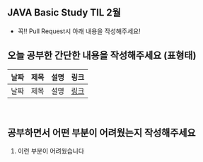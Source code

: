 ## JAVA Basic Study  TIL 2월 
* 꼭!!  Pull Request시 아래 내용을 작성해주세요! <br>

##  오늘 공부한 간단한 내용을 작성해주세요 (표형태)
| 날짜       | 제목               | 설명                                | 링크                                                                             |
| ---------- | ------------------ | ----------------------------------- | -------------------------------------------------------------------------------- |
| 날짜 | 제목 | 설명         | [링크]()   |   

<br>

## 공부하면서 어떤 부분이 어려웠는지 작성해주세요 
1. 이런 부분이 어려웠습니다 

